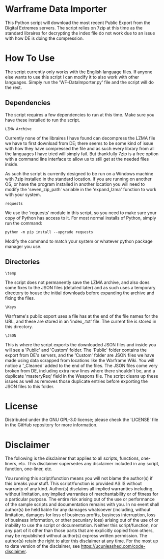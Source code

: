 # Warframe Data Importer
This Python script will download the most recent Public Export from the Digital Extremes servers. The script relies on 7zip at this time as the standard libraires for decrypting the index file do not work due to an issue with how DE is doing the compression. 

# How To Use
The script currently only works with the English language files. If anyone else wants to use this script I can modify it to also work with other languages. Simply run the 'WF-DataImporter.py' file and the script will do the rest. 

## Dependencies
The script requires a few dependencies to run at this time. Make sure you have these installed to run the script.
```
LZMA Archive
```
Currently none of the libraires I have found can decompress the LZMA file we have to first download from DE; there seems to be some kind of issue with how they have compressed the file and as such every library from all the languages I have tried will simply fail. But thankfully 7zip is a free option with a command line interface to allow us to still get at the needed files inside. 

As such the script is currently designed to be run on a Windows machine with 7zip installed in the standard location. If you are running on another OS, or have the program installed in another location you will need to modify the 'seven_zip_path' variable in the 'expand_lzma' function to work with your system.

```
requests
```
We use the 'requests' module in this script, so you need to make sure your copy of Python has access to it. For most normal installs of Python, simply run the command:

```
python -m pip install --upgrade requests
```
Modify the command to match your system or whatever python package manager you use.

## Directories
```
\temp
```
The script does not permanently save the LZMA archive, and also does some fixes to the JSON files (detailed later) and as such uses a temporary directory to house the initial downloads before expanding the archive and fixing the files. 

```
\Keys
```
Warframe's public export uses a file has at the end of the file names for the URL, and these are stored in an 'index_<language>.txt' file. The current file is stored in this directory. 

```
\JSON
```
This is where the script exports the downloaded JSON files and inside you will see a 'Public' and 'Custom' folder. The 'Public' folder contains the export from DE's servers, and the 'Custom' folder are JSON files we have made using data scrapped from locations like the Warframe Wiki. You will notice a '_Cleaned' added to the end of the files. The JSON files come very broken from DE, including extra new lines where there shouldn't be, and a duplicate 'masteryReq' field in the Weapons file. The script cleans up these issues as well as removes those duplicate entries before exporting the JSON files to this folder. 

# License
Distributed under the GNU GPL-3.0 license; please check the 'LICENSE' file in the GitHub repository for more information. 

# Disclaimer 
The following is the disclaimer that applies to all scripts, functions, one-liners, etc. This disclaimer supersedes any disclaimer included in any script, function, one-liner, etc.

You running this script/function means you will not blame the author(s) if this breaks your stuff. This script/function is provided AS IS without warranty of any kind. Author(s) disclaims all implied warranties including, without limitation, any implied warranties of merchantability or of fitness for a particular purpose. The entire risk arising out of the use or performance of the sample scripts and documentation remains with you. In no event shall author(s) be held liable for any damages whatsoever (including, without limitation, damages for loss of business profits, business interruption, loss of business information, or other pecuniary loss) arising out of the use of or inability to use the script or documentation. Neither this script/function, nor any part of it other than those parts that are explicitly copied from others, may be republished without author(s) express written permission. The author(s) retain the right to alter this disclaimer at any time. For the most up to date version of the disclaimer, see https://ucunleashed.com/code-disclaimer.


